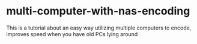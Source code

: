# multi-computer-with-nas-encoding
This is a tutorial about an easy way utilizing multiple computers to encode, improves speed when you have old PCs lying around
